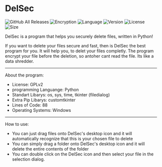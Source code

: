 # DelSec
![GitHub All Releases](https://img.shields.io/github/downloads/zlElo/DelSec/total?label=Downloads)
![Encryption](https://img.shields.io/badge/Encryption-one--time--pad-blueviolet)
![Language](https://img.shields.io/badge/Language-Python-blue)
![Version](https://img.shields.io/badge/Version-1.03-informational)
![License](https://img.shields.io/badge/License-GPLv2-green)
![Size](https://img.shields.io/github/languages/code-size/zlElo/DelSec)


 DelSec is a program that helps you securely delete files, written in Python!
 
 If you want to delete your files secure and fast, then is DelSec the best program for you. It will help you, to delet your files completly. The program encrypt your file before the deletion, so antoher cant read the file. Its like a data shredder.
 
 ------------------------------------------------------------------------
 About the program:
 
 - License: GPLv2
 - programming Languange: Python
 - Standart Libarys: os, sys, time, tkinter (filedialog)
 - Extra Pip Libarys: customtkinter
 - Lines of Code: 88
 - Operating Systems: Windows
 
 -----------------------------------------------------------------------------
 
 How to use:
 
 - You can just drag files onto DelSec's desktop icon and it will automatically recognize that this is your chosen file to delete
 - You can simply drag a folder onto DelSec's desktop icon and it will delete the entire contents of the folder
 - You can double click on the DelSec icon and then select your file in the selection dialog.
